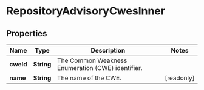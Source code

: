 

# RepositoryAdvisoryCwesInner


## Properties

| Name | Type | Description | Notes |
|------------ | ------------- | ------------- | -------------|
|**cweId** | **String** | The Common Weakness Enumeration (CWE) identifier. |  |
|**name** | **String** | The name of the CWE. |  [readonly] |



